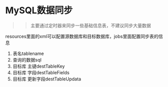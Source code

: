 # MySQL数据同步
>> 主要通过定时器来同步一些基础信息表，不建议同步大量数据


resources里面的xml可以配置源数据库和目标数据库，jobs里面配置同步表的信息

1. 表名tablename
2. 查询的数据sql
3. 目标库 主键destTableKey
4. 目标库 字段destTableFields
5. 目标库 更新字段destTableUpdata